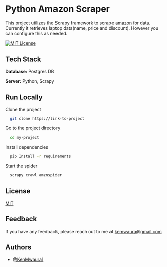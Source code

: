 
# Python Amazon Scraper

This project utilizes the Scrapy framework to scrape [amazon]() for data. Currently it retrieves laptop data(name, price and discount). However you can configure this as needed.

[![MIT License](https://img.shields.io/badge/License-MIT-green.svg)](https://choosealicense.com/licenses/mit/)



## Tech Stack

**Database:** Postgres DB

**Server:** Python, Scrapy


## Run Locally

Clone the project

```bash
  git clone https://link-to-project
```

Go to the project directory

```bash
  cd my-project
```

Install dependencies

```bash
  pip Install -r requirements
```

Start the spider

```bash
  scrapy crawl amznspider
```


## License

[MIT](https://choosealicense.com/licenses/mit/)


## Feedback

If you have any feedback, please reach out to me at kemwaura@gmail.com

## Authors

- [@KenMwaura1](https://github.com/KenMwaura1)

